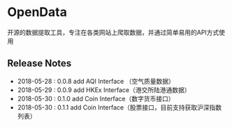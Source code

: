 # OpenData
开源的数据提取工具，专注在各类网站上爬取数据，并通过简单易用的API方式使用

## Release Notes
+ 2018-05-28 : 0.0.8 add AQI Interface （空气质量数据）
+ 2018-05-29 : 0.0.9 add HKEx Interface（港交所陆港通数据）
+ 2018-05-30 : 0.1.0 add Coin Interface（数字货币接口）
+ 2018-05-30 : 0.1.1 add Coin Interface（股票接口，目前支持获取沪深指数列表）
